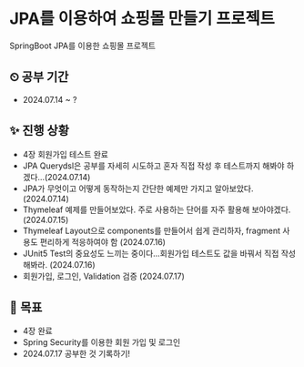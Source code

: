 # JPA를 이용하여 쇼핑몰 만들기 프로젝트
SpringBoot JPA를 이용한 쇼핑몰 프로젝트

## ⏲ 공부 기간
+ 2024.07.14 ~ ?

## ✨ 진행 상황

+ 4장 회원가입 테스트 완료
+ JPA Querydsl은 공부를 자세히 시도하고 혼자 직접 작성 후 테스트까지 해봐야 하겠다...(2024.07.14)
+ JPA가 무엇이고 어떻게 동작하는지 간단한 예제만 가지고 알아보았다.(2024.07.14)
+ Thymeleaf 예제를 만들어보았다. 주로 사용하는 단어를 자주 활용해 보아야겠다.(2024.07.15)
+ Thymeleaf Layout으로 components를 만들어서 쉽게 관리하자, fragment 사용도 편리하게 적응하여야 함 (2024.07.16)
+ JUnit5 Test의 중요성도 느끼는 중이다...회원가입 테스트도 값을 바꿔서 직접 작성해봐라. (2024.07.16)
+ 회원가입, 로그인, Validation 검증 (2024.07.17)

## 🔔 목표

+ 4장 완료
+ Spring Security를 이용한 회원 가입 및 로그인
+ 2024.07.17 공부한 것 기록하기!
